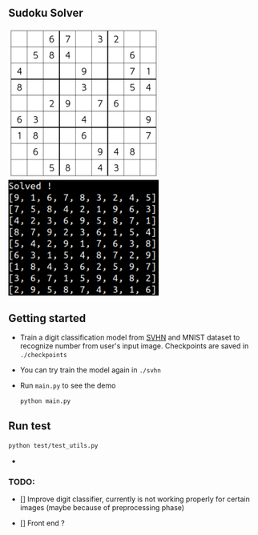 ## Sudoku Solver

<img src="https://github.com/SimonCao1207/SudokuSolver/blob/master/img/sudoku_img1.png?raw=True" alt="drawing" width="300"/>

<img src="https://github.com/SimonCao1207/SudokuSolver/blob/master/img/solved.png?raw=True" alt="drawing" width="300"/>


## Getting started
  - Train a digit classification model from [SVHN](http://ufldl.stanford.edu/housenumbers/) and MNIST dataset to recognize number from user's input image. Checkpoints are saved in `./checkpoints`

  - You can try train the model again in `./svhn`

  - Run `main.py` to see the demo 
    ```sh
    python main.py
    ```

## Run test

  ```sh
  python test/test_utils.py
  ```
  - 

### TODO: 

- [] Improve digit classifier, currently is not working properly for certain images (maybe because of preprocessing phase)

- [] Front end ? 



